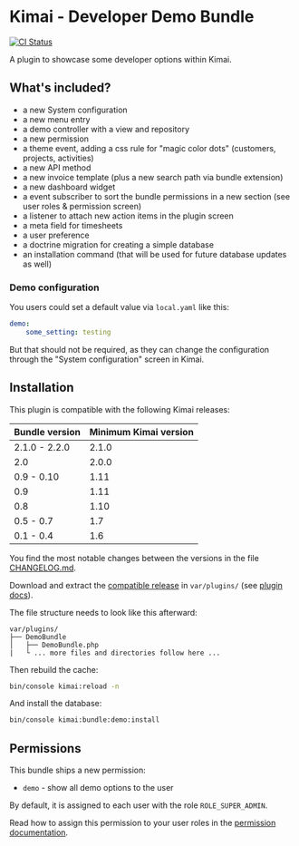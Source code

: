 
# Kimai - Developer Demo Bundle

[![CI Status](https://github.com/Keleo/DemoBundle/workflows/CI/badge.svg)](https://github.com/Keleo/DemoBundle/actions)

A plugin to showcase some developer options within Kimai.

## What's included?

- a new System configuration
- a new menu entry
- a demo controller with a view and repository
- a new permission
- a theme event, adding a css rule for "magic color dots" (customers, projects, activities)
- a new API method
- a new invoice template (plus a new search path via bundle extension)
- a new dashboard widget 
- a event subscriber to sort the bundle permissions in a new section (see user roles & permission screen) 
- a listener to attach new action items in the plugin screen 
- a meta field for timesheets 
- a user preference
- a doctrine migration for creating a simple database 
- an installation command (that will be used for future database updates as well) 

### Demo configuration

You users could set a default value via `local.yaml` like this:
```yaml
demo:
    some_setting: testing
```

But that should not be required, as they can change the configuration through the "System configuration" screen in Kimai. 

## Installation

This plugin is compatible with the following Kimai releases:

| Bundle version | Minimum Kimai version |
|----------------|-----------------------|
| 2.1.0 - 2.2.0  | 2.1.0                 |
| 2.0            | 2.0.0                 |
| 0.9 - 0.10     | 1.11                  |
| 0.9            | 1.11                  |
| 0.8            | 1.10                  |
| 0.5 - 0.7      | 1.7                   |
| 0.1 - 0.4      | 1.6                   |

You find the most notable changes between the versions in the file [CHANGELOG.md](CHANGELOG.md).

Download and extract the [compatible release](https://github.com/Keleo/DemoBundle/releases) in `var/plugins/` (see [plugin docs](https://www.kimai.org/documentation/plugin-management.html)).

The file structure needs to look like this afterward:

```
var/plugins/
├── DemoBundle
│   ├── DemoBundle.php
|   └ ... more files and directories follow here ... 
```

Then rebuild the cache:
```bash
bin/console kimai:reload -n
```

And install the database: 
```bash
bin/console kimai:bundle:demo:install
```

## Permissions

This bundle ships a new permission:

- `demo` - show all demo options to the user 

By default, it is assigned to each user with the role `ROLE_SUPER_ADMIN`.

Read how to assign this permission to your user roles in the [permission documentation](https://www.kimai.org/documentation/permissions.html).
